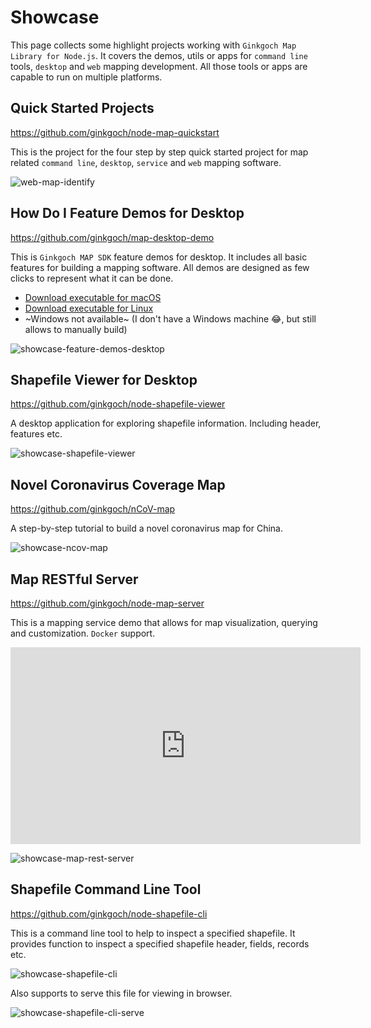 # Showcase
This page collects some highlight projects working with `Ginkgoch Map Library for Node.js`. It covers the demos, utils or apps for `command line` tools, `desktop` and `web` mapping development. All those tools or apps are capable to run on multiple platforms.

## Quick Started Projects
https://github.com/ginkgoch/node-map-quickstart

This is the project for the four step by step quick started project for map related `command line`, `desktop`, `service` and `web` mapping software.

![web-map-identify](../GettingStarted/assets/web-map-identify.gif)

## How Do I Feature Demos for Desktop
https://github.com/ginkgoch/map-desktop-demo

This is `Ginkgoch MAP SDK` feature demos for desktop. It includes all basic features for building a mapping software. All demos are designed as few clicks to represent what it can be done.

* [Download executable for macOS](https://ginkgoch.s3.us-east-2.amazonaws.com/desktop-demo/ginkgoch-feature-demos-for-desktop-1.0.0-mac.zip)
* [Download executable for Linux](https://ginkgoch.s3.us-east-2.amazonaws.com/desktop-demo/ginkgoch-feature-demos-for-desktop-1.0.0.AppImage)
* ~Windows not available~ (I don't have a Windows machine 😂, but still allows to manually build)

![showcase-feature-demos-desktop](../assets/showcase-feature-demos-desktop.png)

## Shapefile Viewer for Desktop
https://github.com/ginkgoch/node-shapefile-viewer

A desktop application for exploring shapefile information. Including header, features etc.

![showcase-shapefile-viewer](../assets/showcase-shapefile-viewer.png)

## Novel Coronavirus Coverage Map
https://github.com/ginkgoch/nCoV-map

A step-by-step tutorial to build a novel coronavirus map for China.

![showcase-ncov-map](../assets/showcase-ncov-map.png)

## Map RESTful Server
https://github.com/ginkgoch/node-map-server

This is a mapping service demo that allows for map visualization, querying and customization. `Docker` support.

<iframe width="560" height="315" src="https://www.youtube.com/embed/EvgRDlh0V6E" frameborder="0" allow="accelerometer; autoplay; encrypted-media; gyroscope; picture-in-picture" allowfullscreen></iframe>

![showcase-map-rest-server](../assets/showcase-map-rest-server.png)

## Shapefile Command Line Tool
https://github.com/ginkgoch/node-shapefile-cli

This is a command line tool to help to inspect a specified shapefile. It provides function to inspect a specified shapefile header, fields, records etc.

![showcase-shapefile-cli](../assets/showcase-shapefile-cli.gif)

Also supports to serve this file for viewing in browser.

![showcase-shapefile-cli-serve](../assets/showcase-shapefile-cli-serve.png)

